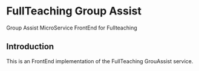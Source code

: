 # FullTeaching Group Assist

Group Assist MicroService FrontEnd for Fullteaching

## Introduction

This is an FrontEnd implementation of the FullTeaching GrouAssist service.
